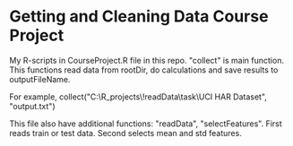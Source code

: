 # Getting and Cleaning Data Course Project
My R-scripts in CourseProject.R file in this repo.
"collect" is main function. This functions read data from rootDir, do calculations and save results to outputFileName.

For example, collect("C:\\R_projects\\!readData\\task\\UCI HAR Dataset", "output.txt")

This file also have additional functions: "readData", "selectFeatures". First reads train or test data. Second selects mean and std features.
